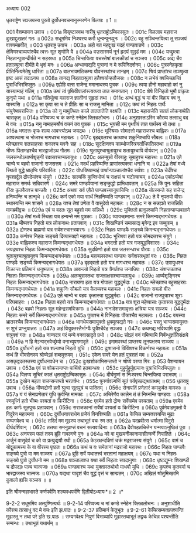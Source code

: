 अध्यायः 002

धृतराष्ट्रेण सञ्जयस्य पुरतो दुर्योधनवचनानुस्मरणेन विलापः ॥ 1 ॥

001	वैशम्पायन उवाच ।
001a	विसृष्टास्वथ नारीषु धृतराष्ट्रोऽम्बिकासुतः ।
001c	विललाप महाराज दुःखाद्दुःखतरं गतः ॥
002a	सधूममिव निःश्वस्य करौ धुन्वन्पुनःपुनः ।
002c	बहु सञ्चिन्तयित्वा तु सञ्जयं वाक्यमब्रवीत् ॥
003	धृतराष्ट्र उवाच ।
003a	अहो बत महद्दुःखं यदहं पाण्डवान्रणे ।
003c	क्षेमिणश्चाव्ययांश्चैव त्वत्तः सूत शृणोमि वै ॥
004a	वज्रसारमयं नूनं हृदयं सुदृढं मम ।
004c	यच्छ्रुत्वा निहतान्पुत्रान्दीर्यते न सहस्रधा ॥
005a	चिन्तयित्वा वचस्तेषां बालक्रीडां च सञ्जय ।
005c	अद्य चैव हताञ्श्रुत्वा दीर्यते मे भृशं मनः ॥
006a	अन्धत्वाद्यदि पुत्राणां न मे रूपिनिदर्शनम् ।
006c	पुत्रस्नेहकृता प्रीतिर्नित्यमेतेषु धारिता ॥
007a	बालभावमतिक्रम्य यौवनस्थांश्च तानहम् ।
007c	श्रियं प्राप्तांश्च ताञ्श्रुत्वा हृष्ट आसं तदाऽनघ ॥
008a	तानद्य निहताञ्श्रुत्वा हतैश्वर्यान्हतौजसः ।
008c	न लभेयं क्वचिच्छान्तिं पुत्राधिभिरभिप्लुतः ॥
009a	एह्येहि वत्स राजेन्द्र ममानाथस्य पुत्रक ।
009c	त्वया हीनो महाबाहो कां नु यास्याम्यहं गतिम् ॥
010a	कथं त्वं पृथिवीपालांस्त्यक्त्वा तात समागतान् ।
010c	शेषे विनिहतो भूमौ प्राकृतः कुनृपो यथा ॥
011a	गतिर्भूत्वा महाराज ज्ञातीनां सुहृदां तथा ।
011c	अन्धं वृद्धं च मां वीर विहाय क्व नु यास्यसि ॥
012a	सा कृपा सा च ते प्रीतिः सा च राजसु मानिता ।
012c	कथं त्वं निहतः पार्थैः संयुगेष्वपराजितः ॥
013a	को नु मामुत्थितः काले ताततातेति वक्ष्यति ।
013c	महाराजेति सततं लोकनाथेति चासकृत् ॥
014a	परिष्वज्य च कं कण्ठे स्नेहेन क्लिन्नलोचनः ।
014c	अनुशास्ताऽस्मि कौरव्य तत्साधु वद मे वचः ॥
015a	ननु नामाहमश्रौषं वचनं तव पुत्रक ।
015c	भूयसी मम पृथ्वीयं तात पार्थस्य नो तथा ॥
016a	भगदत्तः कृपः शल्य आवन्त्योऽथ जयद्रथः ।
016c	भूरिश्रवाः सोमदत्तो महाराजश्च बाह्लिकः ॥
017a	अश्वत्थामा च भोजश्च मागधश्च महाबलः ।
017c	बृहद्बलश्च क्राथश्च शकुनिश्चापि सौबलः ॥
018a	म्लेच्छाश्च शतसाहस्राः शकाश्च यवनैः सह ।
018c	सुदक्षिणश्च काम्भोजस्त्रिगर्ताधिपतिस्तथा ॥
019a	भीष्मः पितामहश्चैव भारद्वाजोऽथ गौतमः ।
019c	श्रुतायुश्चाश्रुतायुश्च शतायुश्चापि वीर्यवान् ॥
020a	जलसन्धोऽथार्ष्यशृङ्गी राक्षसश्चाप्यलायुधः ।
020c	अलम्बुसो वीरबाहुः सुबाहुश्च महारथः ॥
021a	एते चान्ये च बहवो राजानो राजसत्तम ।
021c	मदर्थं प्रहरिष्यन्ति प्राणांस्त्यक्त्वा धनानि च ॥
022a	तेषां मध्ये स्थितो युद्धे भ्रातृभिः परिवारितः ।
022c	योधयिष्याम्यहं पार्थान्पाञ्चालांश्चैव सर्वशः ॥
023a	चेदींश्च नृपशार्दूल द्रौपदेयांश्च संयुगे ।
023c	सात्यकिं कुन्तिभोजं च राक्षसं च घटोत्कचम् ॥
024a	एकोऽप्येषां महाराज समर्थः सन्निवारणे ।
024c	समरे पाण्डवेयानां सङ्क्रुद्धो ह्यभिधावताम् ॥
025a	किं पुनः सहिता वीराः कृतवैराश्च पाण्डवैः ।
025c	अथवा सर्व एवैते पाण्डवस्यानुयायिभिः ॥
026a	योत्स्यन्ते सह राजेन्द्र हनिष्यन्ति च तान्मृधे ।
026c	कर्ण एको मया सार्धं निहनिष्यति पाण्डवान् ॥
027ac	ते वै नृपतयो वीराः स्थास्यन्ति मम शासने ॥
028a	यश्च तेषां प्रणेता वै वासुदेवो महाबलः ।
028c	न स सन्नह्यते राजन्निति मामब्रवीद्वचः ॥
029a	एवं च वदतः सूत बहुशो मम सन्निधौ ।
029c	युक्तितो ह्यनुपश्यामि निहतान्पाण्डवान्रणे ॥
030a	तेषां मध्ये स्थिता यत्र हन्यन्ते मम पुत्रकाः ।
030c	व्यायच्छमानाः समरे किमन्यद्भागधेयतः ॥
031a	भीष्मश्च निहतो यत्र लोकनाथः प्रतापवान् ।
031c	शिखण्डिनं समासाद्य मृगेन्द्र इव जम्बुकम् ॥
032a	द्रोणश्च ब्राह्मणो यत्र सर्वशस्त्रास्त्रपारगः ।
032c	निहतः पाण्डवैः सङ्ख्ये किमन्यद्भागधेयतः ॥
033a	कर्णश्च निहतः सङ्ख्ये दिव्यास्त्रज्ञो महाबलः ।
033c	भूरिश्रवा हतो पत्र सोमदत्तश्च संयुगे ।
033e	बाह्लिकश्च महाराज किमन्यद्भागधेयतः ॥
034a	भगदत्तो हतो यत्र गजयुद्धविशारदः ।
034c	जयद्रथश्च निहतः किमन्यद्भागधेयतः ॥
035a	सुदक्षिणो हतो यत्र जलसन्धश्च पौरवः ।
035c	श्रुतायुश्चाश्रुतायुश्च किमन्यद्भागधेयतः ॥
036a	महाबलस्तथा पाण्ड्यः सर्वशस्त्रभृतां वरः ।
036c	निहतः पाण्डवैः सङ्ख्ये किमन्यद्भागधेयतः ॥
037a	बृहद्बलो हतो यत्र मागधश्च महाबलः ।
037c	उग्रायुधश्च विक्रान्तः प्रतिमानं धनुष्मताम् ॥
038a	आवन्त्यो निहतो यत्र त्रैगर्तश्च जनाधिपः ।
038c	संशप्तकाश्च निहताः किमन्यद्भागधेयतः ॥
039a	अलम्बुसस्तथा राजन्राक्षसश्चाप्यलायुधः ।
039c	आर्ष्यशृङ्गिश्च निहतः किमन्यद्भागधेयतः ॥
040a	नारायणा हता यत्र गोपाला युद्धदुर्मदाः ।
040c	म्लेच्छाश्च बहुसाहस्राः किमन्यद्भागधेयतः ॥
041a	शकुनिः सौबलो यत्र कैतव्यश्च महाबलः ।
041c	निहतः सबलो वीरः किमन्यद्भागधेयतः ॥
042a	एते चान्ये च बहवः कृतास्त्रा युद्धदुर्मदाः ।
042c	राजानो राजपुत्राश्च शूराः परिघबाहवः ।
042e	निहता बहवो यत्र किमन्यद्भागधेयतः ॥
043a	यत्र शूरा महेष्वासाः कृतास्त्रा युद्धदुर्मदाः ।
043c	बहवो निहताः सूत महेन्द्रसमविक्रमाः ॥
044a	नानादेशसमावृत्ताः क्षत्रिया यत्र सञ्जय ।
044c	निहताः समरे सर्वे किमन्यद्भागधेयतः ॥
045a	पुत्राश्च मे विनिहताः पौत्राश्चैव महाबलाः ।
045c	वयस्या भ्रातरश्चैव किमन्यद्भागधेयतः ॥
046a	भागधेयसमायुक्तो ध्रुवमुत्पद्यते नरः ।
046c	यस्तु भाग्यसमायुक्तः स शुभं प्राप्नुयान्नरः ॥
047a	अहं वियुक्तस्तैर्भाग्यैः पुत्रैश्चैवेह सञ्जय ।
047c	कथमद्य भविष्यामि वृद्धः शत्रुवशं गतः ॥
048a	नान्यदत्र परं मन्ये वनवासादृते प्रभो ।
048c	सोऽहं वनं गमिष्यामि निर्बन्धुर्ज्ञातिसंक्षये ॥
049a	न हि मेऽन्यद्भवेच्छ्रेयो वनाभ्युपगमादृते ।
049c	इमामवस्थां प्राप्तस्य लूनपक्षस्य सञ्जय ॥
050a	दुर्योधनो हतो यत्र शल्यश्च निहतो युधि ।
050c	दुःशासनो विविंशश्च विकर्णश्च महाबलः ॥
051a	कथं हि भीमसेनस्य श्रोष्येऽहं शब्दमुत्तमम् ।
051c	एकेन समरे येन हतं पुत्रशतं मम ॥
052a	असकृद्वदतस्तस्य दुर्योधनवधेन च ।
052c	दुःखशोकाभिसन्तप्तो न श्रोष्ये परुषा गिरः ॥
053	वैशम्पायन उवाच ।
053a	एवं स शोकसन्तप्तः पार्थिवो हतबान्धवः ।
053c	मुहुर्मुहुर्मुह्यमानः पुत्राधिभिरभिप्लुतः ॥
054a	विलप्य सुचिरं कालं धृतराष्ट्रोऽम्बिकासुतः ।
054c	दीर्घमुष्णं स निःश्वस्य चिन्तयित्वा पराभवम् ॥
055a	दुःखेन महता राजन्सन्तप्तो भरतर्षभः ।
055c	पुनर्गावल्गणिं सूतं पर्यपृच्छद्यथातथम् ॥
056	धृतराष्ट्र उवाच ।
056a	भीष्मद्रोणौ हतौ श्रुत्वा सूतपुत्रं च पातितम् ।
056c	सेनापतिं प्रणेतारं कमकुर्वत मामकाः ॥
057a	यं यं सेनाप्रणेतारं युधि कुर्वन्ति मामकाः ।
057c	अचिरेणैव कालेन तं तं निघ्नन्ति पाण्डवाः ॥
058a	रणमूर्ध्नि हतो भीष्मः पश्यतां वः किरीटिना ।
058c	एवमेव हतो द्रोणः सर्वेषामेव पश्यताम् ॥
059a	एवमेव हतः कर्णः सूतपुत्रः प्रतापवान् ।
059c	सराजकानां सर्वेषां पश्यतां वः किरीटिना ॥
060a	पूर्वमेवाहमुक्तो वै विदुरेण महात्मना ।
060c	दुर्योधनापराधेन प्रजेयं विनशिष्यति ॥
061a	केचिन्न सम्यक्पश्यन्ति मूढाः सम्यगवेक्ष्य च ।
061c	तदिदं मम मूढस्य तथाभूतं वचः स्म तत् ॥
062a	यदब्रवीत्स धर्मात्मा विदुरो दीर्घदर्शिवान् ।
062c	तत्तथा समनुप्राप्तं वचनं सत्यवादिनाः ॥
063a	दैवोपहतचित्तेन यन्मयाऽनुष्ठितं पुरा ।
063c	अनयस्य फलं तस्य ब्रूहि गावल्गणे पुनः ॥
064a	को वा मुखमनीकानामासीत्कर्णे निपातिते ।
064c	अर्जुनं वासुदेवं च को वा प्रत्युद्ययौ रथी ॥
065a	केऽरक्षन्दक्षिणं चक्रं मद्रराजस्य संयुगे ।
065c	वामं च योद्वुकामस्य के वा वीरस्य पृष्ठतः ॥
066a	कथं च वः समेतानां मद्रराजो महारथः ।
066c	निहतः पाण्डवैः सङ्ख्ये पुत्रो वा मम सञ्जय ॥
067a	ब्रूहि सर्वं यथातत्त्वं भरतानां महाक्षयम् ।
067c	यथा च निहतः सङ्ख्ये पुत्रो दुर्योधनो मम ॥
068a	पाञ्चालाश्च यथा सर्वे निहताः सपदानुगाः ।
068c	धृष्टद्युम्नः शिखण्डी च द्रौपद्याः पञ्च चात्मजाः ॥
069a	पाण्डवाश्च यथा मुक्तास्तथोभौ माधवौ युधि ।
069c	कृपश्च कृतवर्मा च भारद्वाजस्य चात्मजः ॥
070a	यद्यथा यादृशं चैव युद्धं वृत्तं च साम्प्रतम् ।
070c	अखिलं श्रोतुमिच्छामि कुशलो ह्यसि सञ्जय ॥ ॥

इति श्रीमन्महाभारते कर्णपर्वणि शल्यवधपर्वणि द्वितीयोऽध्यायः*॥ 2 ॥*

9-2-2 सधूममिव अत्युष्णित्यर्थः ॥ 9-2-14 परिष्वज्य च मां कण्ठे स्नेहेन क्लिन्नलोचनः । अनुशाधीति कौरव्य तत्साधु वद मे वचः इति झ.पाठः ॥ 9-2-37 प्रतिमानं केतुभूतः ॥ 9-2-61 केचित्सम्यक्प्रपश्यन्ति मूढास्तु न तथा परे इति ख.पाठः । सम्यगवेक्ष्य निपुणं विभाव्यापि मूढास्तथाभूतं तद्वचः केचिन्न पश्यन्तीति सम्बन्धः । तथाभूतं यथार्थम् ॥
